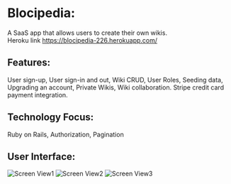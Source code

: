 # Blocipedia:
A SaaS app that allows users to create their own wikis. <br />
Heroku link https://blocipedia-226.herokuapp.com/

## Features:
User sign-up, User sign-in and out, Wiki CRUD, User Roles, Seeding data, Upgrading an account, Private Wikis, Wiki collaboration. Stripe credit card payment integration.

## Technology Focus:
Ruby on Rails, Authorization, Pagination

## User Interface:
![Screen View1](https://static.wixstatic.com/media/045a70_0c5c89085c4f4603bbacb9a5b30f3f1a.jpg/v1/fill/w_828,h_339,al_c,q_90/045a70_0c5c89085c4f4603bbacb9a5b30f3f1a.jpg)
![Screen View2](https://static.wixstatic.com/media/045a70_bd56b07f3c344e0da9ecf7f0ff410dff.jpg/v1/fill/w_836,h_450,al_c,q_90/045a70_bd56b07f3c344e0da9ecf7f0ff410dff.jpg)
![Screen View3](https://static.wixstatic.com/media/045a70_ec29e27addb240bfa0edbedfd490474d.jpg/v1/fill/w_972,h_696,al_c,q_90/045a70_ec29e27addb240bfa0edbedfd490474d.jpg)
